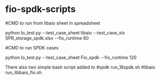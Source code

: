 # fio-spdk-scripts
#CMD to run from libaio sheet in spreadsheet

python Io_test.py --test_case_sheet libaio --test_case_xls SPR_storage_spdk.xlsx --fio_runtime 60


#CMD to run SPDK cases


python Io_test.py --test_case_sheet Fio_spdk --fio_runtime 120


There also two simple bash script added to
#spdk
run_16spdk.sh
#libaio
run_libbaio_fio.sh
